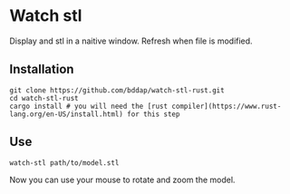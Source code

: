 # Watch stl

Display and stl in a naitive window. Refresh when file is modified.

## Installation

```
git clone https://github.com/bddap/watch-stl-rust.git
cd watch-stl-rust
cargo install # you will need the [rust compiler](https://www.rust-lang.org/en-US/install.html) for this step
```

## Use

```
watch-stl path/to/model.stl
```

Now you can use your mouse to rotate and zoom the model.
